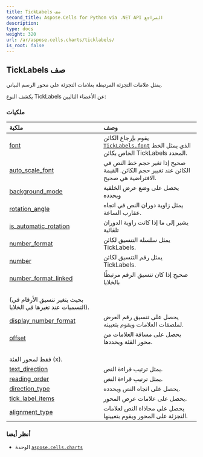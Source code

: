 ```yaml
---
title: TickLabels صف
second_title: Aspose.Cells for Python via .NET API المراجع
description:
type: docs
weight: 320
url: /ar/aspose.cells.charts/ticklabels/
is_root: false
---
```

##  TickLabels صف
يمثل علامات التجزئة المرتبطة بعلامات التجزئة على محور الرسم البياني.



يكشف النوع TickLabels عن الأعضاء التاليين:

###  ملكيات
| ملكية| وصف|
| :- | :- |
| [font](/cells/python-net/ar/aspose.cells.charts/ticklabels/font) | يقوم بإرجاع الكائن [`TickLabels.font`](/cells/python-net/ar/aspose.cells.charts/ticklabels#font) الذي يمثل الخط الخاص بكائن TickLabels المحدد.|
| [auto_scale_font](/cells/python-net/ar/aspose.cells.charts/ticklabels/auto_scale_font) | صحيح إذا تغير حجم خط النص في الكائن عند تغيير حجم الكائن. القيمة الافتراضية هي صحيح.|
| [background_mode](/cells/python-net/ar/aspose.cells.charts/ticklabels/background_mode) | يحصل على وضع عرض الخلفية ويحدده|
| [rotation_angle](/cells/python-net/ar/aspose.cells.charts/ticklabels/rotation_angle) | يمثل زاوية دوران النص في اتجاه عقارب الساعة.|
| [is_automatic_rotation](/cells/python-net/ar/aspose.cells.charts/ticklabels/is_automatic_rotation) | يشير إلى ما إذا كانت زاوية الدوران تلقائية|
| [number_format](/cells/python-net/ar/aspose.cells.charts/ticklabels/number_format) | يمثل سلسلة التنسيق لكائن TickLabels.|
| [number](/cells/python-net/ar/aspose.cells.charts/ticklabels/number) | يمثل رقم التنسيق لكائن TickLabels.|
| [number_format_linked](/cells/python-net/ar/aspose.cells.charts/ticklabels/number_format_linked) | صحيح إذا كان تنسيق الرقم مرتبطًا بالخلايا<br/> (بحيث يتغير تنسيق الأرقام في التسميات عند تغيرها في الخلايا).|
| [display_number_format](/cells/python-net/ar/aspose.cells.charts/ticklabels/display_number_format) | يحصل على تنسيق رقم العرض لملصقات العلامات ويقوم بتعيينه.|
| [offset](/cells/python-net/ar/aspose.cells.charts/ticklabels/offset) | يحصل على مسافة العلامات من محور الفئة ويحددها.<br/> فقط لمحور الفئة (x).|
| [text_direction](/cells/python-net/ar/aspose.cells.charts/ticklabels/text_direction) | يمثل ترتيب قراءة النص.|
| [reading_order](/cells/python-net/ar/aspose.cells.charts/ticklabels/reading_order) | يمثل ترتيب قراءة النص.|
| [direction_type](/cells/python-net/ar/aspose.cells.charts/ticklabels/direction_type) | يحصل على اتجاه النص ويحدده.|
| [tick_label_items](/cells/python-net/ar/aspose.cells.charts/ticklabels/tick_label_items) | يحصل على علامات عرض المحور.|
| [alignment_type](/cells/python-net/ar/aspose.cells.charts/ticklabels/alignment_type) | يحصل على محاذاة النص لعلامات التجزئة على المحور ويقوم بتعيينها.|



###  أنظر أيضا
* الوحدة [`aspose.cells.charts`](..)
